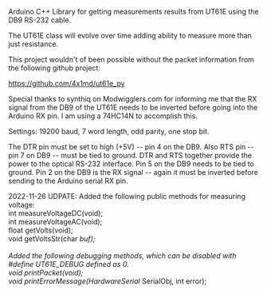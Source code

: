 Arduino C++ Library for getting measurements results from UT61E using the DB9 RS-232 cable.

The UT61E class will evolve over time adding ability to measure more than just resistance.

This project wouldn't of been possible without the packet information from the following github project:

https://github.com/4x1md/ut61e_py

Special thanks to synthiq on Modwigglers.com for informing me that the RX signal from the DB9 of the UT61E needs to be inverted before going into the Arduino RX pin.  I am using a 74HC14N to accomplish this.

Settings:  19200 baud, 7 word length, odd parity, one stop bit.

The DTR pin must be set to high (+5V) -- pin 4 on the DB9.  Also RTS pin -- pin 7 on DB9 -- must be tied to ground.  DTR and RTS together provide the power to the optical RS-232 interface.  Pin 5 on the DB9 needs to be tied to ground.  Pin 2 on the DB9 is the RX signal -- again it must be inverted before sending to the Arduino serial RX pin.

2022-11-26 UDPATE:
Added the following public methods for measuring voltage:<br>
  int measureVoltageDC(void);<br>
  int measureVoltageAC(void);<br>
  float getVolts(void);<br>
  void getVoltsStr(char *buf);<br>
<br>
Added the following debugging methods, which can be disabled with #define UT61E_DEBUG defined as 0.<br>
void printPacket(void);<br>
void printErrorMessage(HardwareSerial* SerialObj, int error);<br>
